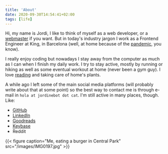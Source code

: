 ```yaml
---
title: 'About'
date: 2020-09-30T14:54:41+02:00
tags: [life]
---
```


Hi, my name is Jordi, I like to think of myself as a web developer, or a
[webmaster](https://justinjackson.ca/webmaster/) if you want. But in today's industry jargon I work as a Frontend
Engineer at King, in Barcelona (well, at home because of the
[pandemic](https://en.wikipedia.org/wiki/Coronavirus_disease_2019), you know).

I really enjoy coding but nowadays I stay away from the computer as much as I can when I finish my daily work. I try to
stay active, mostly by running or hiking as well as some eventual workout at home (never been a gym guy). I love
[reading](https://www.goodreads.com/review/list/32679880-jordi?shelf=currently-reading) and taking care of home's
plants.

A while ago I left some of the main social media platforms (will probably write about that at some point) so the best
way to contact me is through e-mail in `hola at jordinebot dot cat`. I'm still active in many places, though.
Like:

-   [GitHub](https://github.com/jordinebot/)
-   [LinkedIn](https://www.linkedin.com/in/jnebot/)
-   [Goodreads]( https://www.goodreads.com/jordinebot )
-	[Keybase](https://keybase.io/jordinebot)
-	Reddit

{{< figure caption="Me, eating a burger in Central Park" src="/images/IMG0197.jpg" >}}
